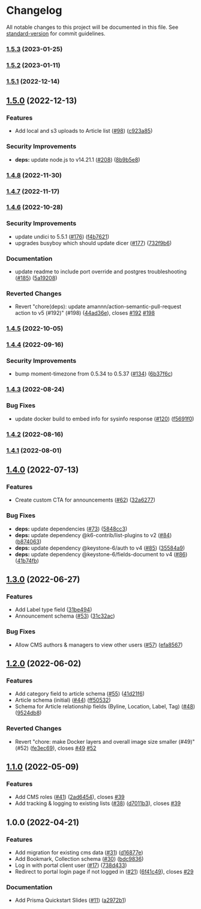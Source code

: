 # Changelog

All notable changes to this project will be documented in this file. See [standard-version](https://github.com/conventional-changelog/standard-version) for commit guidelines.

### [1.5.3](https://github.com/USSF-ORBIT/ussf-portal-cms/compare/1.5.2...1.5.3) (2023-01-25)

### [1.5.2](https://github.com/USSF-ORBIT/ussf-portal-cms/compare/1.5.1...1.5.2) (2023-01-11)

### [1.5.1](https://github.com/USSF-ORBIT/ussf-portal-cms/compare/1.5.0...1.5.1) (2022-12-14)

## [1.5.0](https://github.com/USSF-ORBIT/ussf-portal-cms/compare/1.4.7...1.5.0) (2022-12-13)


### Features

* Add local and s3 uploads to Article list ([#98](https://github.com/USSF-ORBIT/ussf-portal-cms/issues/98)) ([c923a85](https://github.com/USSF-ORBIT/ussf-portal-cms/commit/c923a854bca7aed02042bc7b8972054668457546))


### Security Improvements

* **deps:** update node.js to v14.21.1 ([#208](https://github.com/USSF-ORBIT/ussf-portal-cms/issues/208)) ([8b9b5e8](https://github.com/USSF-ORBIT/ussf-portal-cms/commit/8b9b5e8b13f3fbfaae24c55abebd3169e177e4df))

### [1.4.8](https://github.com/USSF-ORBIT/ussf-portal-cms/compare/1.4.7...1.4.8) (2022-11-30)

### [1.4.7](https://github.com/USSF-ORBIT/ussf-portal-cms/compare/1.4.6...1.4.7) (2022-11-17)

### [1.4.6](https://github.com/USSF-ORBIT/ussf-portal-cms/compare/1.4.5...1.4.6) (2022-10-28)


### Security Improvements

* update undici to 5.5.1 ([#176](https://github.com/USSF-ORBIT/ussf-portal-cms/issues/176)) ([f4b7621](https://github.com/USSF-ORBIT/ussf-portal-cms/commit/f4b7621509d66a774cb0b68b4b1a93943596134e))
* upgrades busyboy which should update dicer ([#177](https://github.com/USSF-ORBIT/ussf-portal-cms/issues/177)) ([732f9b6](https://github.com/USSF-ORBIT/ussf-portal-cms/commit/732f9b6f8640cfe1834eb656a94855844490fa9c))


### Documentation

* update readme to include port override and postgres troubleshooting ([#185](https://github.com/USSF-ORBIT/ussf-portal-cms/issues/185)) ([5a19208](https://github.com/USSF-ORBIT/ussf-portal-cms/commit/5a1920849f757403eaa14ce5abfc57b65454a2c3))


### Reverted Changes

* Revert "chore(deps): update amannn/action-semantic-pull-request action to v5 (#192)" (#198) ([44ad36e](https://github.com/USSF-ORBIT/ussf-portal-cms/commit/44ad36e5023a571ad75f9619551b0b20b6acd704)), closes [#192](https://github.com/USSF-ORBIT/ussf-portal-cms/issues/192) [#198](https://github.com/USSF-ORBIT/ussf-portal-cms/issues/198)

### [1.4.5](https://github.com/USSF-ORBIT/ussf-portal-cms/compare/1.4.4...1.4.5) (2022-10-05)

### [1.4.4](https://github.com/USSF-ORBIT/ussf-portal-cms/compare/1.4.3...1.4.4) (2022-09-16)


### Security Improvements

* bump moment-timezone from 0.5.34 to 0.5.37 ([#134](https://github.com/USSF-ORBIT/ussf-portal-cms/issues/134)) ([6b37f6c](https://github.com/USSF-ORBIT/ussf-portal-cms/commit/6b37f6ce5bef5abdcc3ec4149d768e9418bcca7f))

### [1.4.3](https://github.com/USSF-ORBIT/ussf-portal-cms/compare/1.4.2...1.4.3) (2022-08-24)


### Bug Fixes

* update docker build to embed info for sysinfo response ([#120](https://github.com/USSF-ORBIT/ussf-portal-cms/issues/120)) ([f5691f0](https://github.com/USSF-ORBIT/ussf-portal-cms/commit/f5691f00aedb02819cfb48416b663e885a899cdb))

### [1.4.2](https://github.com/USSF-ORBIT/ussf-portal-cms/compare/1.4.1...1.4.2) (2022-08-16)

### [1.4.1](https://github.com/USSF-ORBIT/ussf-portal-cms/compare/1.4.0...1.4.1) (2022-08-01)

## [1.4.0](https://github.com/USSF-ORBIT/ussf-portal-cms/compare/1.3.0...1.4.0) (2022-07-13)


### Features

* Create custom CTA for announcements ([#62](https://github.com/USSF-ORBIT/ussf-portal-cms/issues/62)) ([32a6277](https://github.com/USSF-ORBIT/ussf-portal-cms/commit/32a627712eee6f383c788d7856118b859930de7b))


### Bug Fixes

* **deps:** update dependencies ([#73](https://github.com/USSF-ORBIT/ussf-portal-cms/issues/73)) ([5848cc3](https://github.com/USSF-ORBIT/ussf-portal-cms/commit/5848cc39b02141da760eccce8df0cfbf00cbcd83))
* **deps:** update dependency @k6-contrib/list-plugins to v2 ([#84](https://github.com/USSF-ORBIT/ussf-portal-cms/issues/84)) ([b874063](https://github.com/USSF-ORBIT/ussf-portal-cms/commit/b874063605a8bd7ae1dcbe4c98c92a302a7a6d82))
* **deps:** update dependency @keystone-6/auth to v4 ([#85](https://github.com/USSF-ORBIT/ussf-portal-cms/issues/85)) ([35584a9](https://github.com/USSF-ORBIT/ussf-portal-cms/commit/35584a9c280bf0bd63c982d1b014b4af827a01bf))
* **deps:** update dependency @keystone-6/fields-document to v4 ([#86](https://github.com/USSF-ORBIT/ussf-portal-cms/issues/86)) ([41b74fb](https://github.com/USSF-ORBIT/ussf-portal-cms/commit/41b74fb2c4383f28558c573ef8ba6f80962bb38b))

## [1.3.0](https://github.com/USSF-ORBIT/ussf-portal-cms/compare/1.2.0...1.3.0) (2022-06-27)


### Features

* Add Label type field ([31be494](https://github.com/USSF-ORBIT/ussf-portal-cms/commit/31be4940ce995f071df6aa63a17126968a9ecfc7))
* Announcement schema ([#53](https://github.com/USSF-ORBIT/ussf-portal-cms/issues/53)) ([31c32ac](https://github.com/USSF-ORBIT/ussf-portal-cms/commit/31c32acd8a47a0c1a4cb7fd3538388e2ee1e6cda))


### Bug Fixes

* Allow CMS authors & managers to view other users ([#57](https://github.com/USSF-ORBIT/ussf-portal-cms/issues/57)) ([efa8567](https://github.com/USSF-ORBIT/ussf-portal-cms/commit/efa8567a27079a14cdda2f0944aa48e19d913ee5))

## [1.2.0](https://github.com/USSF-ORBIT/ussf-portal-cms/compare/1.1.0...1.2.0) (2022-06-02)


### Features

* Add category field to article schema ([#55](https://github.com/USSF-ORBIT/ussf-portal-cms/issues/55)) ([41d21f6](https://github.com/USSF-ORBIT/ussf-portal-cms/commit/41d21f6d6865541396e1b01b994dbdc7703316fc))
* Article schema (initial) ([#44](https://github.com/USSF-ORBIT/ussf-portal-cms/issues/44)) ([ff50532](https://github.com/USSF-ORBIT/ussf-portal-cms/commit/ff50532179dfa41486ebccdb84bfdd9c5989e6f3))
* Schema for Article relationship fields (Byline, Location, Label, Tag) ([#48](https://github.com/USSF-ORBIT/ussf-portal-cms/issues/48)) ([9524db8](https://github.com/USSF-ORBIT/ussf-portal-cms/commit/9524db88c6b23fe1d097d7747d3e2455c52f1a6e))


### Reverted Changes

* Revert "chore: make Docker layers and overall image size smaller (#49)" (#52) ([fe3ec69](https://github.com/USSF-ORBIT/ussf-portal-cms/commit/fe3ec693ca826f18d7e31cf593f82ead6c3bc3dd)), closes [#49](https://github.com/USSF-ORBIT/ussf-portal-cms/issues/49) [#52](https://github.com/USSF-ORBIT/ussf-portal-cms/issues/52)

## [1.1.0](https://github.com/USSF-ORBIT/ussf-portal-cms/compare/1.0.0...1.1.0) (2022-05-09)


### Features

* Add CMS roles ([#41](https://github.com/USSF-ORBIT/ussf-portal-cms/issues/41)) ([2ad6454](https://github.com/USSF-ORBIT/ussf-portal-cms/commit/2ad6454fe8b99ac0e25f09452e21635d3fdba840)), closes [#39](https://github.com/USSF-ORBIT/ussf-portal-cms/issues/39)
* Add tracking & logging to existing lists ([#38](https://github.com/USSF-ORBIT/ussf-portal-cms/issues/38)) ([d7011b3](https://github.com/USSF-ORBIT/ussf-portal-cms/commit/d7011b3eded00594d8f0d8ac2dc112d0541036b5)), closes [#39](https://github.com/USSF-ORBIT/ussf-portal-cms/issues/39)

## 1.0.0 (2022-04-21)


### Features

* Add migration for existing cms data ([#31](https://github.com/USSF-ORBIT/ussf-portal-cms/issues/31)) ([d16877e](https://github.com/USSF-ORBIT/ussf-portal-cms/commit/d16877e0371873aaa1a2c2a2ab22aac9994728b8))
* Add Bookmark, Collection schema ([#30](https://github.com/USSF-ORBIT/ussf-portal-cms/issues/30)) ([bdc9836](https://github.com/USSF-ORBIT/ussf-portal-cms/commit/bdc98360adafcfe175f576d51a05cb9fab2e6780))
* Log in with portal client user ([#17](https://github.com/USSF-ORBIT/ussf-portal-cms/issues/17)) ([738d433](https://github.com/USSF-ORBIT/ussf-portal-cms/commit/738d43353ec6572f62cb0c9ecf53a9599bd544da))
* Redirect to portal login page if not logged in ([#21](https://github.com/USSF-ORBIT/ussf-portal-cms/issues/21)) ([6f41c49](https://github.com/USSF-ORBIT/ussf-portal-cms/commit/6f41c49bc2b26cb7d523068c19cfc0925bc95fe2)), closes [#29](https://github.com/USSF-ORBIT/ussf-portal-cms/issues/29)


### Documentation

* Add Prisma Quickstart Slides ([#11](https://github.com/USSF-ORBIT/ussf-portal-cms/issues/11)) ([a2972b1](https://github.com/USSF-ORBIT/ussf-portal-cms/commit/a2972b1d8fa8c9418d9210dfdd3c0258745a4331))
